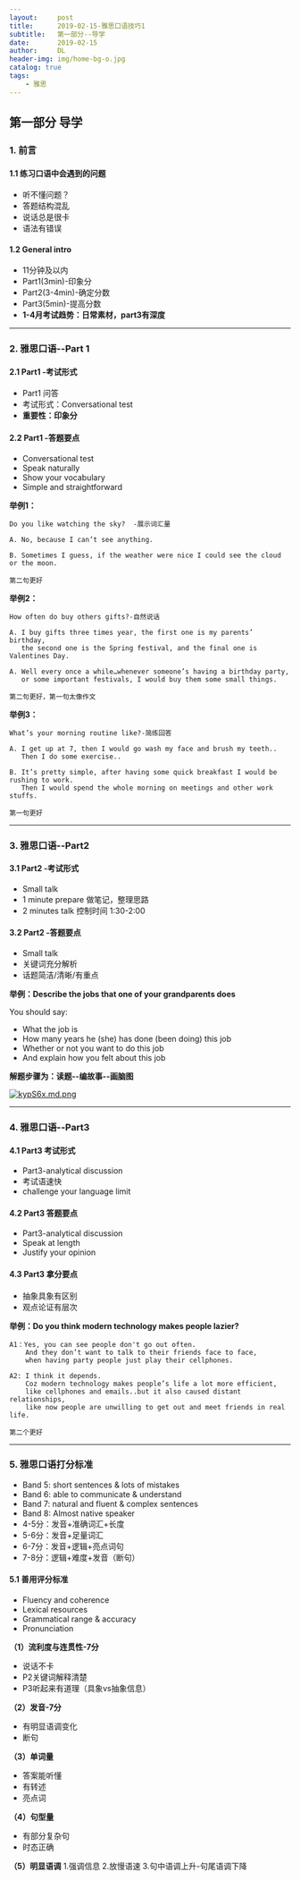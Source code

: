```yaml
---
layout:     post
title:      2019-02-15-雅思口语技巧1
subtitle:   第一部分--导学
date:       2019-02-15
author:     DL
header-img: img/home-bg-o.jpg
catalog: true
tags:
    - 雅思
---
```


## 第一部分 导学

### 1. 前言

#### 1.1 练习口语中会遇到的问题

- 听不懂问题？
- 答题结构混乱
- 说话总是很卡
- 语法有错误

#### 1.2 General intro

- 11分钟及以内
- Part1(3min)-印象分
- Part2(3-4min)-确定分数
- Part3(5min)-提高分数
- **1-4月考试趋势：日常素材，part3有深度**

---

### 2. 雅思口语--Part 1

#### 2.1 Part1 -考试形式

- Part1 问答
- 考试形式：Conversational test
- **重要性：印象分**

#### 2.2 Part1 -答题要点

- Conversational test
- Speak naturally 
- Show your vocabulary
- Simple and straightforward

**举例1：**
	
	Do you like watching the sky?  -展示词汇量
	
	A. No, because I can’t see anything. 
	
	B. Sometimes I guess, if the weather were nice I could see the cloud or the moon.  
	
	第二句更好

**举例2：**

	How often do buy others gifts?-自然说话
	
	A. I buy gifts three times year, the first one is my parents’ birthday, 
	   the second one is the Spring festival, and the final one is Valentines Day.  
	
	A. Well every once a while…whenever someone’s having a birthday party, 
	   or some important festivals, I would buy them some small things.  

	第二句更好，第一句太像作文

**举例3：**

	What’s your morning routine like?-简练回答

	A. I get up at 7, then I would go wash my face and brush my teeth.. 
	   Then I do some exercise.. 

	B. It’s pretty simple, after having some quick breakfast I would be rushing to work. 
	   Then I would spend the whole morning on meetings and other work stuffs. 

	第一句更好

---

### 3. 雅思口语--Part2

#### 3.1 Part2 -考试形式

- Small talk
- 1 minute prepare 做笔记，整理思路
- 2 minutes talk 控制时间 1:30-2:00

#### 3.2 Part2 -答题要点

- Small talk
- 关键词充分解析
- 话题简洁/清晰/有重点

**举例：Describe the jobs that one of your grandparents does**

You should say:
	
- What the job is
- How many years he (she) has done (been doing) this job
- Whether or not you want to do this job
- And explain how you felt about this job

**解题步骤为：读题--编故事--画脑图**

[![kypS6x.md.png](https://s2.ax1x.com/2019/02/17/kypS6x.md.png)](https://imgchr.com/i/kypS6x)

---

### 4. 雅思口语--Part3

#### 4.1 Part3 考试形式

- Part3-analytical discussion
- 考试语速快
- challenge your language limit

#### 4.2 Part3 答题要点

- Part3-analytical discussion
- Speak at length
- Justify your opinion

#### 4.3 Part3 拿分要点

- 抽象具象有区别
- 观点论证有层次

**举例：Do you think modern technology makes people lazier?**

	A1：Yes, you can see people don't go out often. 
	    And they don’t want to talk to their friends face to face, 
	    when having party people just play their cellphones. 

	A2: I think it depends. 
	    Coz modern technology makes people’s life a lot more efficient, 
	    like cellphones and emails..but it also caused distant relationships, 
	    like now people are unwilling to get out and meet friends in real life. 

	第二个更好

---

### 5. 雅思口语打分标准

- Band 5: short sentences & lots of mistakes
- Band 6: able to communicate & understand
- Band 7: natural and fluent & complex sentences
- Band 8: Almost native speaker
- 4-5分：发音+准确词汇+长度
- 5-6分：发音+足量词汇
- 6-7分：发音+逻辑+亮点词句
- 7-8分：逻辑+难度+发音（断句）


#### 5.1 善用评分标准

- Fluency and coherence 
- Lexical resources
- Grammatical range & accuracy
- Pronunciation 

**（1）流利度与连贯性-7分**

- 说话不卡
- P2关键词解释清楚
- P3听起来有道理（具象vs抽象信息）

**（2）发音-7分**

- 有明显语调变化
- 断句

**（3）单词量**

- 答案能听懂
- 有转述
- 亮点词

**（4）句型量**

- 有部分复杂句
- 时态正确

**（5）明显语调**
1.强调信息
2.放慢语速 
3.句中语调上升-句尾语调下降

